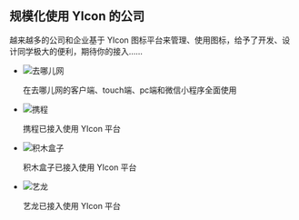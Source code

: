## 规模化使用 YIcon 的公司

越来越多的公司和企业基于 YIcon 图标平台来管理、使用图标，给予了开发、设计同学极大的便利，期待你的接入……

* ![去哪儿网](http://source.qunarzz.com/common/hf/logo.png)

    在去哪儿网的客户端、touch端、pc端和微信小程序全面使用

* ![携程](http://www.doyoe.com/pimg/ctrip.png)

    携程已接入使用 YIcon 平台

* ![积木盒子](http://www.doyoe.com/pimg/jimu.png)

    积木盒子已接入使用 YIcon 平台

* ![艺龙](http://wx3.sinaimg.cn/small/c4b5f11bly1fegv0jylc0j203u01kdfp.jpg)

    艺龙已接入使用 YIcon 平台
